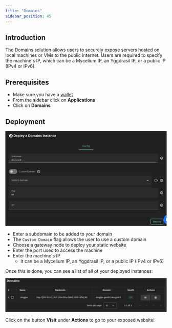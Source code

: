```yaml
---
title: "Domains"
sidebar_position: 45
---
```




## Introduction

The Domains solution allows users to securely expose servers hosted on local machines or VMs to the public internet. Users are required to specify the machine's IP, which can be a Mycelium IP, an Yggdrasil IP, or a public IP (IPv4 or IPv6).

## Prerequisites

- Make sure you have a [wallet](../wallet_connector.md)
- From the sidebar click on **Applications**
- Click on **Domains**

## Deployment

![](./img/domains.png)

- Enter a subdomain to be added to your domain
- The `Custom Domain` flag allows the user to use a custom domain
- Choose a gateway node to deploy your static website
- Enter the port used to access the machine
- Enter the machine's IP
  - It can be a Mycelium IP, an Yggdrasil IP, or a public IP (IPv4 or IPv6)

Once this is done, you can see a list of all of your deployed instances:

![](./img/domains_list.png)

Click on the button **Visit** under **Actions** to go to your exposed website!
